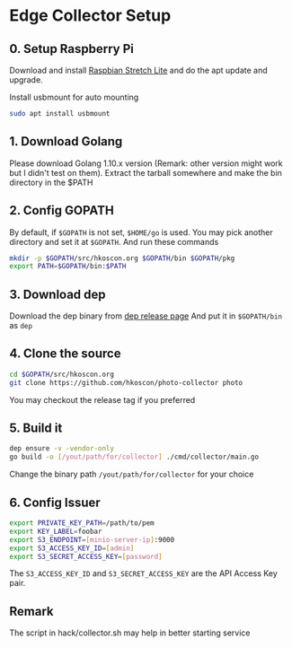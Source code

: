 # Edge Collector Setup

## 0. Setup Raspberry Pi
Download and install [Raspbian Stretch Lite](https://www.raspberrypi.org/downloads/raspbian/)
and do the apt update and upgrade.

Install usbmount for auto mounting
```bash
sudo apt install usbmount
``` 

## 1. Download Golang

Please download Golang 1.10.x version (Remark: other version might work but I didn't test on them).
Extract the tarball somewhere and make the bin directory in the $PATH

## 2. Config GOPATH

By default, if `$GOPATH` is not set, `$HOME/go` is used.
You may pick another directory and set it at `$GOPATH`.
And run these commands

```bash
mkdir -p $GOPATH/src/hkoscon.org $GOPATH/bin $GOPATH/pkg
export PATH=$GOPATH/bin:$PATH
```

## 3. Download dep
Download the dep binary from [dep release page](https://github.com/golang/dep/releases)
And put it in `$GOPATH/bin` as `dep`

## 4. Clone the source
```bash
cd $GOPATH/src/hkoscon.org
git clone https://github.com/hkoscon/photo-collector photo
```
You may checkout the release tag if you preferred

## 5. Build it
```bash
dep ensure -v -vendor-only
go build -o [/yout/path/for/collector] ./cmd/collector/main.go
```
Change the binary path `/yout/path/for/collector` for your choice

## 6. Config Issuer
```bash
export PRIVATE_KEY_PATH=/path/to/pem
export KEY_LABEL=foobar
export S3_ENDPOINT=[minio-server-ip]:9000
export S3_ACCESS_KEY_ID=[admin]
export S3_SECRET_ACCESS_KEY=[password]
```

The `S3_ACCESS_KEY_ID` and `S3_SECRET_ACCESS_KEY` are the API Access Key pair.

## Remark

The script in hack/collector.sh may help in better starting service